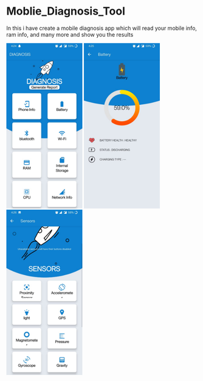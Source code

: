 # Moblie_Diagnosis_Tool
In this i have create a mobile diagnosis app which will read your mobile info, ram info, and many more and show you the results

  <img src="https://github.com/JatinThakur2/Moblie_Diagnosis_Tool/blob/master/img/WhatsApp%20Image%202021-10-10%20at%204.29.11%20PM%20(1).jpeg?raw=true" width="200" alt="accessibility text">  <img src="https://github.com/JatinThakur2/Moblie_Diagnosis_Tool/blob/master/img/WhatsApp%20Image%202021-10-10%20at%204.29.11%20PM.jpeg?raw=true" width="200" alt="accessibility text">  <img src="https://github.com/JatinThakur2/Moblie_Diagnosis_Tool/blob/master/img/WhatsApp%20Image%202021-10-10%20at%204.29.09%20PM.jpeg?raw=true" width="200" alt="accessibility text">
  
